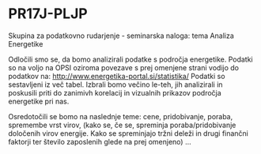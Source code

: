 # PR17J-PLJP
Skupina za podatkovno rudarjenje - seminarska naloga: tema Analiza Energetike

Odločili smo se, da bomo analizirali podatke s področja energetike. Podatki   
so na voljo na OPSI oziroma povezave s prej omenjene strani vodijo do podatkov na: http://www.energetika-portal.si/statistika/ 
Podatki so sestavljeni iz več tabel. Izbrali bomo večino le-teh, jih analizirali in  
poskusili priti do zanimivh korelacij in vizualnih prikazov področja energetike pri nas.

Osredotočili se bomo na naslednje teme: cene, pridobivanje, poraba, spremembe vrst virov, (kako se, če se, spreminja poraba/pridobivanje določenih virov energije. Kako se spreminjajo tržni deleži in drugi finančni faktorji ter število zaposlenih glede na prej omenjeno) ...

